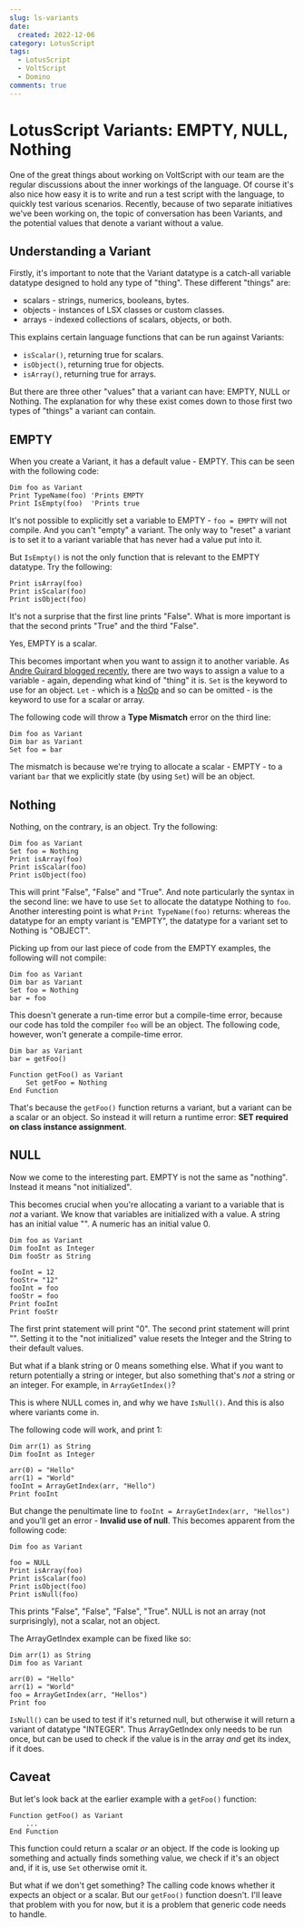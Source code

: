 ```yaml
---
slug: ls-variants
date: 
  created: 2022-12-06
category: LotusScript
tags: 
  - LotusScript
  - VoltScript
  - Domino
comments: true
---
```

# LotusScript Variants: EMPTY, NULL, Nothing

One of the great things about working on VoltScript with our team are the regular discussions about the inner workings of the language. Of course it's also nice how easy it is to write and run a test script with the language, to quickly test various scenarios. Recently, because of two separate initiatives we've been working on, the topic of conversation has been Variants, and the potential values that denote a variant without a value.

<!-- more -->

## Understanding a Variant

Firstly, it's important to note that the Variant datatype is a catch-all variable datatype designed to hold any type of "thing". These different "things" are:

- scalars - strings, numerics, booleans, bytes.
- objects - instances of LSX classes or custom classes.
- arrays - indexed collections of scalars, objects, or both.

This explains certain language functions that can be run against Variants:

- `isScalar()`, returning true for scalars.
- `isObject()`, returning true for objects.
- `isArray()`, returning true for arrays.

But there are three other "values" that a variant can have: EMPTY, NULL or Nothing. The explanation for why these exist comes down to those first two types of "things" a variant can contain.

## EMPTY

When you create a Variant, it has a default value - EMPTY. This can be seen with the following code:

```vbscript
Dim foo as Variant
Print TypeName(foo) 'Prints EMPTY
Print IsEmpty(foo)  'Prints true
```

It's not possible to explicitly set a variable to EMPTY - `foo = EMPTY` will not compile. And you can't "empty" a variant. The only way to "reset" a variant is to set it to a variant variable that has never had a value put into it.

But `IsEmpty()` is not the only function that is relevant to the EMPTY datatype. Try the following:

```vbscript
Print isArray(foo)
Print isScalar(foo)
Print isObject(foo)
```

It's not a surprise that the first line prints "False". What is more important is that the second prints "True" and the third "False".

Yes, EMPTY is a scalar.

This becomes important when you want to assign it to another variable. As [Andre Guirard blogged recently](https://lotusscript.torknado.com/blog/overhead-of-error-trapping-in-lotusscript/), there are two ways to assign a value to a variable - again, depending what kind of "thing" it is. `Set` is the keyword to use for an object. `Let` - which is a [NoOp](https://en.wikipedia.org/wiki/NOP_(code)) and so can be omitted - is the keyword to use for a scalar or array.

The following code will throw a **Type Mismatch** error on the third line:

```vbscript
Dim foo as Variant
Dim bar as Variant
Set foo = bar
```

The mismatch is because we're trying to allocate a scalar - EMPTY - to a variant `bar` that we explicitly state (by using `Set`) will be an object.

## Nothing

Nothing, on the contrary, is an object. Try the following:

```vbscript
Dim foo as Variant
Set foo = Nothing
Print isArray(foo)
Print isScalar(foo)
Print isObject(foo)
```

This will print "False", "False" and "True". And note particularly the syntax in the second line: we have to use `Set` to allocate the datatype Nothing to `foo`. Another interesting point is what `Print TypeName(foo)` returns: whereas the datatype for an empty variant is "EMPTY", the datatype for a variant set to Nothing is "OBJECT".

Picking up from our last piece of code from the EMPTY examples, the following will not compile:

```vbscript
Dim foo as Variant
Dim bar as Variant
Set foo = Nothing
bar = foo
```

This doesn't generate a run-time error but a compile-time error, because our code has told the compiler `foo` will be an object. The following code, however, won't generate a compile-time error.

```vbscript
Dim bar as Variant
bar = getFoo()

Function getFoo() as Variant
    Set getFoo = Nothing
End Function
```

That's because the `getFoo()` function returns a variant, but a variant can be a scalar or an object. So instead it will return a runtime error: **SET required on class instance assignment**.

## NULL

Now we come to the interesting part. EMPTY is not the same as "nothing". Instead it means "not initialized".

This becomes crucial when you're allocating a variant to a variable that is *not* a variant. We know that variables are initialized with a value. A string has an initial value "". A numeric has an initial value 0.

```vbscript
Dim foo as Variant
Dim fooInt as Integer
Dim fooStr as String

fooInt = 12
fooStr= "12"
fooInt = foo
fooStr = foo
Print fooInt
Print fooStr
```

The first print statement will print "0". The second print statement will print "". Setting it to the "not initialized" value resets the Integer and the String to their default values.

But what if a blank string or 0 means something else. What if you want to return potentially a string or integer, but also something that's *not* a string or an integer. For example, in `ArrayGetIndex()`?

This is where NULL comes in, and why we have `IsNull()`. And this is also where variants come in.

The following code will work, and print 1:

```vbscript
Dim arr(1) as String
Dim fooInt as Integer

arr(0) = "Hello"
arr(1) = "World"
fooInt = ArrayGetIndex(arr, "Hello")
Print fooInt
```

But change the penultimate line to `fooInt = ArrayGetIndex(arr, "Hellos")` and you'll get an error - **Invalid use of null**. This becomes apparent from the following code:

```vbscript
Dim foo as Variant

foo = NULL
Print isArray(foo)
Print isScalar(foo)
Print isObject(foo)
Print isNull(foo)
```

This prints "False", "False", "False", "True". NULL is not an array (not surprisingly), not a scalar, not an object.

The ArrayGetIndex example can be fixed like so:

```vbscript
Dim arr(1) as String
Dim foo as Variant

arr(0) = "Hello"
arr(1) = "World"
foo = ArrayGetIndex(arr, "Hellos")
Print foo
```

`IsNull()` can be used to test if it's returned null, but otherwise it will return a variant of datatype "INTEGER". Thus ArrayGetIndex only needs to be run once, but can be used to check if the value is in the array *and* get its index, if it does.

## Caveat

But let's look back at the earlier example with a `getFoo()` function:

```vbscript
Function getFoo() as Variant
    ...
End Function
```

This function could return a scalar *or* an object. If the code is looking up something and actually finds something value, we check if it's an object and, if it is, use `Set` otherwise omit it.

But what if we don't get something? The calling code knows whether it expects an object or a scalar. But our `getFoo()` function doesn't. I'll leave that problem with you for now, but it is a problem that generic code needs to handle.
